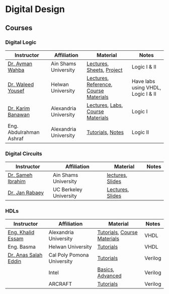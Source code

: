 # Digital Design
## Courses
### Digital Logic 
| Instructor | Affiliation | Material | Notes |
| ------------- | ------------- | ------------- | ------------- |
| [Dr. Ayman Wahba](https://www.linkedin.com/in/ayman-wahba-a8661a6/)  | Ain Shams University  | [Lectures](https://www.youtube.com/playlist?list=PLBt5ZQGn4YKTD2mVI1eBwAVR1gsqpWkwg), [Sheets](https://drive.google.com/drive/folders/12UeIoxlNAUl6HHyeVsIsW0T9RDRUZ4u1?fbclid=IwAR2nMn1cPCxkjxyySOS-qeEJfU5Pu_6HPQnukfjlwo1oOWkd-_5Hz52eZis), [Project](https://drive.google.com/drive/folders/1s5MosT41mBLJQygD_XwOPDtJ-Zpq9RJ5?fbclid=IwAR2nMn1cPCxkjxyySOS-qeEJfU5Pu_6HPQnukfjlwo1oOWkd-_5Hz52eZis) | Logic I & II |
| [Dr. Waleed Yousef](https://www.facebook.com/DrWaleedAYousef)  | Helwan University  | [Lectures](https://www.youtube.com/playlist?list=PLoK2Lr1miEm8b6Vv5zAfsbMEPZ1C7fCQw), [Reference](https://docs.google.com/file/d/0B8-drkZsESDnN2NmYTQxYjQtYTMwZi00N2IzLTkxNjgtZjI1NTZiN2FjNDli/edit?resourcekey=0-Yk8bAsCt9I5epBNFTG8KMQ), [Course Materials](https://github.com/DrWaleedAYousef/Teaching/tree/master/DigitalDesign) | Have labs using VHDL, Logic I & II |
| [Dr. Karim Banawan](https://www.linkedin.com/in/karim-banawan-1102a314/)  | Alexandria University  | [Lectures](https://www.youtube.com/playlist?list=PL7GqrInXz8moRB4y9iN2JT3QpgsoD2Zza), [Labs](https://www.youtube.com/playlist?list=PLsQ4C4Z7-AFaTfqPflnFQQicTU79_BLr0), [Course Materials](https://drive.google.com/drive/u/0/folders/1CT3oWHsunNCM3ZEyQA5ugd-Kk01echEe?fbclid=IwAR2mSm2xIb-D3Rf9KQoCnuPqgLNuWBs4I2JBeWfrhkRHh10YDxARt__6wVA) | Logic I |
| Eng. Abdulrahman Ashraf | Alexandria University | [Tutorials](https://www.youtube.com/playlist?list=PLDHQSHZ3MSGnPcf_Xmxn2mZw57g6u2X0-), [Notes](https://drive.google.com/drive/folders/1F378DNleRadd-Re8X6TCrfVsxpD3qIWY) | Logic II |
### Digital Circuits 
| Instructor | Affiliation | Material | Notes |
| ------------- | ------------- | ------------- | ------------- |
| [Dr. Sameh Ibrahim](https://www.linkedin.com/in/samehaibrahim/) | Ain Shams University | [lectures](https://www.youtube.com/playlist?list=PLJzTGn9q7uHcCo8wONTcukPoE_nO7STPH), [Slides](https://drive.google.com/drive/folders/1svitO2jR2mw7Qhj1YsiK3i6kyv9A3qZV) | |
| [Dr. Jan Rabaey](https://www.linkedin.com/in/jan-rabaey-9966636/) | UC Berkeley University | [Lectures](https://www.youtube.com/playlist?list=PLFB6AB660B2B2F7A7), [Slides](https://drive.google.com/drive/folders/10hvUT1O2tvxRrzxpA60WKpL2_w9KH395) | |


### HDLs



| Instructor | Affiliation | Material | Notes |
| ------------- | ------------- | ------------- | ------------- |
| [Eng. Khalid Essam](https://www.facebook.com/k.e.elsayed) | Alexandria University | [Tutorials](https://www.youtube.com/playlist?list=PLSFM7g7ViTRJeN5ifOi6_mE4dMUYft_e4), [Course Materials](https://courseske.blogspot.com/) | VHDL |
| Eng. Basma | Helwan University | [Tutorials](https://www.youtube.com/playlist?list=PLFqnMA2Z6e8Rk1T6M16vmxWnEyfiJYTzQ) | VHDL|
| [Dr. Anas Salah Eddin](https://www.linkedin.com/in/anas-salah-eddin-857b47b/) | Cal Poly Pomona University | [Tutorials](https://www.youtube.com/playlist?list=PL-iIOnHwN7NXw01eBDR7wI8KzGK4mu8Sr) | Verilog |
| | Intel | [Basics](https://learning.intel.com/Developer/learn/course/external/view/classroom/862/verilog-hdl-basics), [Advanced](https://learning.intel.com/Developer/learn/course/external/view/classroom/861/verilog-hdl-advanced) | Verilog
| | ARCRAFT | [Tutorials](https://www.youtube.com/playlist?list=PL3wGfPnyEQlHD09fR30jL3SQndmtXnCt5) | Verilog |
